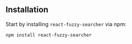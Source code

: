 ## Installation

Start by installing `react-fuzzy-searcher` via npm:
```bash
npm install react-fuzzy-searcher
```
